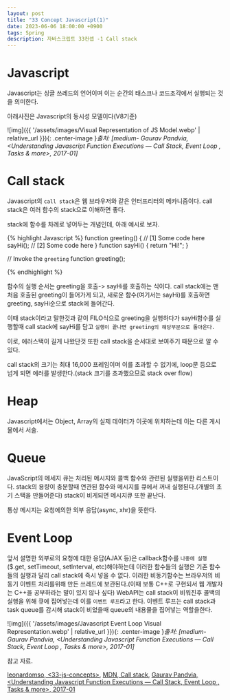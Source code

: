 ```yaml
---
layout: post
title: "33 Concept Javascript(1)"
date: 2023-06-06 18:00:00 +0900
tags: Spring
description: 자바스크립트 33컨셉 -1 Call stack
---
```


# Javascript

Javascript는 싱글 쓰레드의 언어이며 이는 순간의 태스크나 코드조각에서 실행되는 것을 의미한다.

아래사진은 Javascript의 동시성 모델이다(V8기준)

![img]({{ '/assets/images/Visual Representation of JS Model.webp' | relative_url }}){: .center-image }_출처: [medium-
Gaurav Pandvia, <Understanding Javascript Function Executions — Call Stack, Event Loop , Tasks & more>, 2017-01]_

# Call stack

Javascript의 `call stack`은 웹 브라우저와 같은 인터프리터의 메카니즘이다.
call stack은 여러 함수의 stack으로 이해하면 좋다.

stack에 함수를 차례로 넣어두는 개념인데, 아래 예시로 보자.

{% highlight Javascript %}
function greeting() {
// [1] Some code here
sayHi();
// [2] Some code here
}
function sayHi() {
return "Hi!";
}

// Invoke the `greeting` function
greeting();

{% endhighlight %}

함수의 실행 순서는 greeting을 호출-> sayHi를 호출하는 식이다.
call stack에는 맨 처음 호출된 greeting이 들어가게 되고, 새로운 함수(여기서는 sayHi)를 호출하면 greeting, sayHi순으로 stack에 들어간다.

이때 stack이라고 말한것과 같이 FILO식으로 greeting을 실행하다가 sayHi함수를 실행할때 call stack에 sayHi를 담고 `실행이 끝나면 greeting의 해당부분으로 돌아온다.`

이로, 에러스택이 길게 나왔단것 또한 call stack을 순서대로 보여주기 때문으로 알 수 있다.

call stack의 크기는 최대 16,000 프레임이며 이를 초과할 수 없기에, loop문 등으로 넘게 되면 에러를 발생한다.(stack 크기를 초과했으므로 stack over flow)

# Heap

Javascript에서는 Object, Array의 실제 데이터가 이곳에 위치하는데 이는 다른 게시물에서 서술.

# Queue

JavaScript의 메세지 큐는 처리된 메시지와 콜백 함수와 관련된 실행을위한 리스트이다.
stack의 용량이 충분할때 연관된 함수와 메시지를 큐에서 꺼내 실행된다.(개별의 초기 스택을 만들어준다)
stack이 비게되면 메시지큐 또한 끝난다.

통상 메시지는 요청에의한 외부 응답(async, xhr)을 뜻한다.

# Event Loop

앞서 설명한 외부로의 요청에 대한 응답(AJAX 등)은 callback함수를 `나중에 실행`($.get, setTimeout, setInterval, etc)해야하는데 이러한 함수들의 실행은 기존 함수들의 실행과 달리 call stack에 즉시 넣을 수 없다.
이러한 비동기함수는 브라우저의 비동기 이벤트 처리를위해 만든 쓰레드에 보관된다.(이때 보통 C++로 구현되서 웹 개발자는 C++을 공부하라는 말이 있지 않나 싶다)
WebAPI는 call stack이 비워진후 콜백의 실행을 위해 큐에 집어넣는데 이를 `이벤트 루프`라고 한다.
이벤트 루프는 call stack과 task queue를 감시해 stack이 비었을때 queue의 내용물을 집어넣는 역할을한다.

![img]({{ '/assets/images/Javascript Event Loop Visual Representation.webp' | relative_url }}){: .center-image }_출처: [medium-
Gaurav Pandvia, <Understanding Javascript Function Executions — Call Stack, Event Loop , Tasks & more>, 2017-01]_

참고 자료.

[leonardomso, <33-js-concepts>],
[MDN, Call stack],
[Gaurav Pandvia, <Understanding Javascript Function Executions — Call Stack, Event Loop , Tasks & more>, 2017-01]

[leonardomso, <33-js-concepts>]: https://github.com/leonardomso/33-js-concepts
[MDN, Call stack]: https://developer.mozilla.org/en-US/docs/Glossary/Call_stack
[Gaurav Pandvia, <Understanding Javascript Function Executions — Call Stack, Event Loop , Tasks & more>, 2017-01]: https://medium.com/@gaurav.pandvia/understanding-javascript-function-executions-tasks-event-loop-call-stack-more-part-1-5683dea1f5ec
